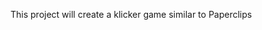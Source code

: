 This project will create a klicker game similar to <a src="https://www.decisionproblem.com/paperclips/index2.html">Paperclips<a/>
